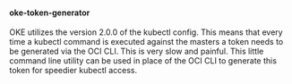 #### oke-token-generator

OKE utilizes the version 2.0.0 of the kubectl config. This means that every time a kubectl command
is executed against the masters a token needs to be generated via the OCI CLI. This is very slow
and painful. This little command line utility can be used in place of the OCI CLI to generate this
token for speedier kubectl access.


